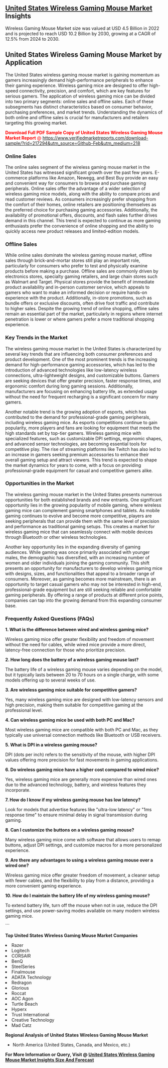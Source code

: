 <h2><a href="https://www.verifiedmarketreports.com/download-sample/?rid=217294&amp;utm_source=Github-Feb&amp;utm_medium=218" target="_blank">United States Wireless Gaming Mouse Market</a> Insights</h2><p>Wireless Gaming Mouse Market size was valued at USD 4.5 Billion in 2022 and is projected to reach USD 10.2 Billion by 2030, growing at a CAGR of 12.5% from 2024 to 2030.</p><p> <h2>United States Wireless Gaming Mouse Market by Application</h2> <p>The United States wireless gaming mouse market is gaining momentum as gamers increasingly demand high-performance peripherals to enhance their gaming experience. Wireless gaming mice are designed to offer high-speed connectivity, precision, and comfort, which are key features for serious gamers. The application of wireless gaming mice can be divided into two primary segments: online sales and offline sales. Each of these subsegments has distinct characteristics based on consumer behavior, purchasing preferences, and market trends. Understanding the dynamics of both online and offline sales is crucial for manufacturers and retailers targeting this growing market.</p> <p><p><span class=""><span style="color: #ff0000;"><strong>Download Full PDF Sample Copy of United States Wireless Gaming Mouse Market Report</strong> @ </span><a href="https://www.verifiedmarketreports.com/download-sample/?rid=217294&amp;utm_source=Github-Feb&amp;utm_medium=218" target="_blank">https://www.verifiedmarketreports.com/download-sample/?rid=217294&amp;utm_source=Github-Feb&amp;utm_medium=218</a></span></p></p> <h3>Online Sales</h3> <p>The online sales segment of the wireless gaming mouse market in the United States has witnessed significant growth over the past few years. E-commerce platforms like Amazon, Newegg, and Best Buy provide an easy and convenient way for consumers to browse and purchase gaming peripherals. Online sales offer the advantage of a wider selection of wireless gaming mice models, along with the ability to compare prices and read customer reviews. As consumers increasingly prefer shopping from the comfort of their homes, online retailers are positioning themselves as the preferred choice for purchasing gaming accessories. Additionally, the availability of promotional offers, discounts, and flash sales further drives demand in this channel. This trend is expected to continue as more gaming enthusiasts prefer the convenience of online shopping and the ability to quickly access new product releases and limited-edition models.</p> <h3>Offline Sales</h3> <p>While online sales dominate the wireless gaming mouse market, offline sales through brick-and-mortar stores still play an important role, particularly for consumers who prefer to test and physically examine products before making a purchase. Offline sales are commonly driven by electronics stores, specialty gaming retailers, and large chain stores such as Walmart and Target. Physical stores provide the benefit of immediate product availability and in-person customer service, which appeals to gamers who want to make an informed decision or require hands-on experience with the product. Additionally, in-store promotions, such as bundle offers or exclusive discounts, often drive foot traffic and contribute to higher sales. Despite the growing trend of online shopping, offline sales remain an essential part of the market, particularly in regions where internet penetration is lower or where gamers prefer a more traditional shopping experience.</p> <h3>Key Trends in the Market</h3> <p>The wireless gaming mouse market in the United States is characterized by several key trends that are influencing both consumer preferences and product development. One of the most prominent trends is the increasing demand for high-performance gaming accessories, which has led to the introduction of advanced technologies like low-latency wireless connections, ultra-lightweight designs, and customizable buttons. Gamers are seeking devices that offer greater precision, faster response times, and ergonomic comfort during long gaming sessions. Additionally, manufacturers are focusing on enhancing battery life, as extended usage without the need for frequent recharging is a significant concern for many gamers.</p> <p>Another notable trend is the growing adoption of esports, which has contributed to the demand for professional-grade gaming peripherals, including wireless gaming mice. As esports competitions continue to gain popularity, more players and fans are looking for equipment that meets the high standards set by top-tier gamers. Wireless gaming mice with specialized features, such as customizable DPI settings, ergonomic shapes, and advanced sensor technologies, are becoming essential tools for competitive play. The rise of streaming platforms like Twitch has also led to an increase in gamers seeking premium accessories to enhance their overall gaming setup and attract viewers. This trend is expected to shape the market dynamics for years to come, with a focus on providing professional-grade equipment for casual and competitive gamers alike.</p> <h3>Opportunities in the Market</h3> <p>The wireless gaming mouse market in the United States presents numerous opportunities for both established brands and new entrants. One significant opportunity lies in the growing popularity of mobile gaming, where wireless gaming mice can complement gaming smartphones and tablets. As mobile gaming continues to evolve and become more competitive, players are seeking peripherals that can provide them with the same level of precision and performance as traditional gaming setups. This creates a market for wireless gaming mice that can seamlessly connect with mobile devices through Bluetooth or other wireless technologies.</p> <p>Another key opportunity lies in the expanding diversity of gaming audiences. While gaming was once primarily associated with younger males, the demographic has diversified, with an increasing number of women and older individuals joining the gaming community. This shift presents an opportunity for manufacturers to develop wireless gaming mice with designs, sizes, and functionalities that appeal to a broader range of consumers. Moreover, as gaming becomes more mainstream, there is an opportunity to target casual gamers who may not be interested in high-end, professional-grade equipment but are still seeking reliable and comfortable gaming peripherals. By offering a range of products at different price points, companies can tap into the growing demand from this expanding consumer base.</p> <h3>Frequently Asked Questions (FAQs)</h3> <p><b>1. What is the difference between wired and wireless gaming mice?</b></p> <p>Wireless gaming mice offer greater flexibility and freedom of movement without the need for cables, while wired mice provide a more direct, latency-free connection for those who prioritize precision.</p> <p><b>2. How long does the battery of a wireless gaming mouse last?</b></p> <p>The battery life of a wireless gaming mouse varies depending on the model, but it typically lasts between 20 to 70 hours on a single charge, with some models offering up to several weeks of use.</p> <p><b>3. Are wireless gaming mice suitable for competitive gamers?</b></p> <p>Yes, many wireless gaming mice are designed with low-latency sensors and high precision, making them suitable for competitive gaming at the professional level.</p> <p><b>4. Can wireless gaming mice be used with both PC and Mac?</b></p> <p>Most wireless gaming mice are compatible with both PC and Mac, as they typically use universal connection methods like Bluetooth or USB receivers.</p> <p><b>5. What is DPI in a wireless gaming mouse?</b></p> <p>DPI (dots per inch) refers to the sensitivity of the mouse, with higher DPI values offering more precision for fast movements in gaming applications.</p> <p><b>6. Do wireless gaming mice have a higher cost compared to wired mice?</b></p> <p>Yes, wireless gaming mice are generally more expensive than wired ones due to the advanced technology, battery, and wireless features they incorporate.</p> <p><b>7. How do I know if my wireless gaming mouse has low latency?</b></p> <p>Look for models that advertise features like "ultra-low latency" or "1ms response time" to ensure minimal delay in signal transmission during gaming.</p> <p><b>8. Can I customize the buttons on a wireless gaming mouse?</b></p> <p>Many wireless gaming mice come with software that allows users to remap buttons, adjust DPI settings, and customize macros for a more personalized experience.</p> <p><b>9. Are there any advantages to using a wireless gaming mouse over a wired one?</b></p> <p>Wireless gaming mice offer greater freedom of movement, a cleaner setup with fewer cables, and the flexibility to play from a distance, providing a more convenient gaming experience.</p> <p><b>10. How do I maintain the battery life of my wireless gaming mouse?</b></p> <p>To extend battery life, turn off the mouse when not in use, reduce the DPI settings, and use power-saving modes available on many modern wireless gaming mice.</p> ```</p><p><strong>Top United States Wireless Gaming Mouse Market Companies</strong></p><div data-test-id=""><p><li>Razer</li><li> Logitech</li><li> CORSAIR</li><li> BenQ</li><li> SteelSeries</li><li> Finalmouse</li><li> ADATA Technology</li><li> Redragon</li><li> Glorious</li><li> Roccat</li><li> AOC Agon</li><li> Turtle Beach</li><li> Hyperx</li><li> Trust International</li><li> Creative Technology</li><li> Mad Catz</li></p><div><strong>Regional Analysis of&nbsp;United States Wireless Gaming Mouse Market</strong></div><ul><li dir="ltr"><p dir="ltr">North America&nbsp;(United States, Canada, and Mexico, etc.)</p></li></ul><p><strong>For More Information or Query, Visit @&nbsp;</strong><strong><a href="https://www.verifiedmarketreports.com/product/wireless-gaming-mouse-market/?utm_source=Github-Feb&amp;utm_medium=218" target="_blank">United States Wireless Gaming Mouse Market Insights Size And Forecast</a></strong></p></div>
